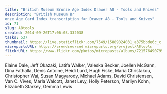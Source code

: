 ```yaml
---
title: "British Museum Bronze Age Index Drawer A8 - Tools and Knives"
description: "British Museum Br
onze Age Card Index transcription for Drawer A8 - Tools and Knives"
id: 71
slug: A8tools
created: 2014-09-26T17:06:03.332038
tasks: 537
thumbnail: https://live.staticflickr.com/7549/15889824031_a375bbde6c_c.jpg
micropastsURL: https://crowdsourced.micropasts.org/project/A8tools
flickrURL: https://www.flickr.com/photos/micropasts/albums/72157649079559167
---
```


Elaine Dale, Jeff Okazaki, Latifa Walker, Valeska Becker, Joellen McGann, Dina Fathalla, Denis Antoine, Heidi Lund, Hugh Fiske, Maria Christakou, Christopher Wai, Susan Magyarody, Michael Adams, David Christensen, Van C. Vives, Marla Walcott, Janet Levy, Holly Peterson, Marilyn Kohn, Elizabeth Starkey, Gemma Lewis
